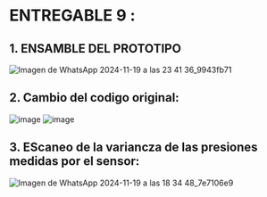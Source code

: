 # ENTREGABLE 9 :

## 1. ENSAMBLE DEL PROTOTIPO 

![Imagen de WhatsApp 2024-11-19 a las 23 41 36_9943fb71](https://github.com/user-attachments/assets/aa97ec1a-da41-478a-b323-c3e1b4b96de7)

## 2. Cambio del codigo original:

![image](https://github.com/user-attachments/assets/11aade8f-e118-4e59-9fc6-ed551c028eb3)
![image](https://github.com/user-attachments/assets/3414cfcb-beab-454a-baba-3686d1c616dc)

## 3. EScaneo de la variancza de las presiones medidas por el sensor:

![Imagen de WhatsApp 2024-11-19 a las 18 34 48_7e7106e9](https://github.com/user-attachments/assets/505a8a7f-30b0-4088-9391-d93324fcb65c)

